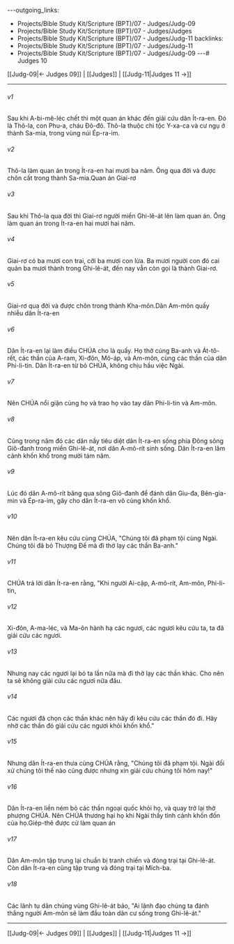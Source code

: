 ---outgoing_links:
  - Projects/Bible Study Kit/Scripture (BPT)/07 - Judges/Judg-09
  - Projects/Bible Study Kit/Scripture (BPT)/07 - Judges/Judges
  - Projects/Bible Study Kit/Scripture (BPT)/07 - Judges/Judg-11
backlinks:
  - Projects/Bible Study Kit/Scripture (BPT)/07 - Judges/Judg-11
  - Projects/Bible Study Kit/Scripture (BPT)/07 - Judges/Judg-09
---# Judges 10

[[Judg-09|← Judges 09]] | [[Judges]] | [[Judg-11|Judges 11 →]]
***



###### v1 
Sau khi A-bi-mê-léc chết thì một quan án khác đến giải cứu dân Ít-ra-en. Đó là Thô-la, con Phu-a, cháu Đô-đô. Thô-la thuộc chi tộc Y-xa-ca và cư ngụ ở thành Sa-mia, trong vùng núi Ép-ra-im. 

###### v2 
Thô-la làm quan án trong Ít-ra-en hai mươi ba năm. Ông qua đời và được chôn cất trong thành Sa-mia.Quan án Giai-rơ 

###### v3 
Sau khi Thô-la qua đời thì Giai-rơ người miền Ghi-lê-át lên làm quan án. Ông làm quan án trong Ít-ra-en hai mươi hai năm. 

###### v4 
Giai-rơ có ba mươi con trai, cỡi ba mươi con lừa. Ba mươi người con đó cai quản ba mươi thành trong Ghi-lê-át, đến nay vẫn còn gọi là thành Giai-rơ. 

###### v5 
Giai-rơ qua đời và được chôn trong thành Kha-môn.Dân Am-môn quấy nhiễu dân Ít-ra-en 

###### v6 
Dân Ít-ra-en lại làm điều CHÚA cho là quấy. Họ thờ cúng Ba-anh và Át-tô-rết, các thần của A-ram, Xi-đôn, Mô-áp, và Am-môn, cùng các thần của dân Phi-li-tin. Dân Ít-ra-en từ bỏ CHÚA, không chịu hầu việc Ngài. 

###### v7 
Nên CHÚA nổi giận cùng họ và trao họ vào tay dân Phi-li-tin và Am-môn. 

###### v8 
Cũng trong năm đó các dân nầy tiêu diệt dân Ít-ra-en sống phía Đông sông Giô-đanh trong miền Ghi-lê-át, nơi dân A-mô-rít sinh sống. Dân Ít-ra-en lâm cảnh khốn khổ trong mười tám năm. 

###### v9 
Lúc đó dân A-mô-rít băng qua sông Giô-đanh để đánh dân Giu-đa, Bên-gia-min và Ép-ra-im, gây cho dân Ít-ra-en vô cùng khốn khổ. 

###### v10 
Nên dân Ít-ra-en kêu cứu cùng CHÚA, "Chúng tôi đã phạm tội cùng Ngài. Chúng tôi đã bỏ Thượng Đế mà đi thờ lạy các thần Ba-anh." 

###### v11 
CHÚA trả lời dân Ít-ra-en rằng, "Khi người Ai-cập, A-mô-rít, Am-môn, Phi-li-tin, 

###### v12 
Xi-đôn, A-ma-léc, và Ma-ôn hành hạ các ngươi, các ngươi kêu cứu ta, ta đã giải cứu các ngươi. 

###### v13 
Nhưng nay các ngươi lại bỏ ta lần nữa mà đi thờ lạy các thần khác. Cho nên ta sẽ không giải cứu các ngươi nữa đâu. 

###### v14 
Các ngươi đã chọn các thần khác nên hãy đi kêu cứu các thần đó đi. Hãy nhờ các thần đó giải cứu các ngươi khỏi khốn khổ." 

###### v15 
Nhưng dân Ít-ra-en thưa cùng CHÚA rằng, "Chúng tôi đã phạm tội. Ngài đối xử chúng tôi thế nào cũng được nhưng xin giải cứu chúng tôi hôm nay!" 

###### v16 
Dân Ít-ra-en liền ném bỏ các thần ngoại quốc khỏi họ, và quay trở lại thờ phượng CHÚA. Nên CHÚA thương hại họ khi Ngài thấy tình cảnh khốn đốn của họ.Giép-thê được cử làm quan án 

###### v17 
Dân Am-môn tập trung lại chuẩn bị tranh chiến và đóng trại tại Ghi-lê-át. Còn dân Ít-ra-en cũng tập trung và đóng trại tại Mích-ba. 

###### v18 
Các lãnh tụ dân chúng vùng Ghi-lê-át bảo, "Ai lãnh đạo chúng ta đánh thắng người Am-môn sẽ làm đầu toàn dân cư sống trong Ghi-lê-át."

***
[[Judg-09|← Judges 09]] | [[Judges]] | [[Judg-11|Judges 11 →]]
